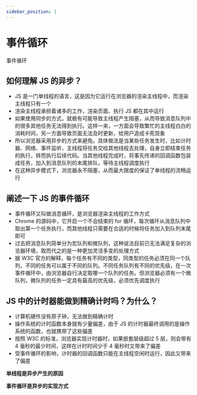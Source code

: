 ```yaml
---
sidebar_position: 1
---
```


# 事件循环

事件循环

## 如何理解 JS 的异步？

-   JS 是一门单线程的语言，这是因为它运行在浏览器的渲染主线程中，而渲染主线程只有一个
-   渲染主线程承担着诸多的工作，渲染页面、执行 JS 都在其中运行
-   如果使用同步的方式，就极有可能导致主线程产生阻塞，从而导致消息队列中的很多其他任务无法得到执行。这样一来，一方面会导致繁忙的主线程白白的消耗时间，另一方面导致页面无法及时更新，给用户造成卡死现象
-   所以浏览器采用异步的方式来避免。具体做法是当某些任务发生时，比如计时器、网络、事件监听，主线程将任务交给其他线程去处理，自身立即结束任务的执行，转而执行后续代码。当其他线程完成时，将事先传递的回调函数包装成任务，加入到消息队列的末尾排队，等待主线程调度执行
-   在这种异步模式下，浏览器永不阻塞，从而最大限度的保证了单线程的流畅运行

## 阐述一下 JS 的事件循环

-   事件循环又叫做消息循环，是浏览器渲染主线程的工作方式
-   Chrome 的源码中，它开启一个不会结束的 for 循环，每次循环从消息队列中取出第一个任务执行，而其他线程只需要在合适的时候将任务加入到队列末尾即可
-   过去把消息队列简单分为宏队列和微队列，这种说法目前已无法满足复杂的浏览器环境，取而代之的是一种更加灵活多变的处理方式
-   据 W3C 官方的解释，每个任务有不同的类型，同类型的任务必须在同一个队列，不同的任务可以属于不同的队列。不同任务队列有不同的优先级，在一次事件循环中，由浏览器自行决定取哪一个队列的任务。但浏览器必须有一个微队列，微队列的任务一定具有最高的优先级，必须优先调度执行

## JS 中的计时器能做到精确计时吗？为什么？

-   计算机硬件没有原子钟，无法做到精确计时
-   操作系统的计时函数本身就有少量偏差，由于 JS 的计时器最终调用的是操作系统的函数，也就携带了这些偏差
-   按照 W3C 的标准，浏览器实现计时器时，如果嵌套层级超过 5 层，则会带有 4 毫秒的最少时间，这样在计时时间少于 4 毫秒时又带来了偏差
-   受事件循环的影响，计时器的回调函数只能在主线程空闲时运行，因此又带来了偏差

**单线程是异步产生的原因**

**事件循环是异步的实现方式**
